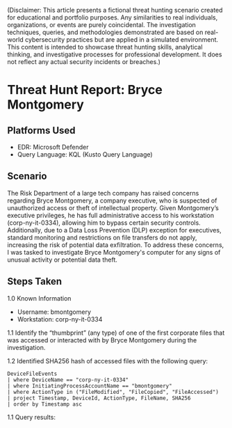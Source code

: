 (Disclaimer: This article presents a fictional threat hunting scenario created for educational and portfolio purposes. Any similarities to real individuals, organizations, or events are purely coincidental. The investigation techniques, queries, and methodologies demonstrated are based on real-world cybersecurity practices but are applied in a simulated environment. This content is intended to showcase threat hunting skills, analytical thinking, and investigative processes for professional development. It does not reflect any actual security incidents or breaches.)

# Threat Hunt Report: Bryce Montgomery
## Platforms Used
- EDR: Microsoft Defender
- Query Language: KQL (Kusto Query Language)
## Scenario
The Risk Department of a large tech company has raised concerns regarding Bryce Montgomery, a company executive, who is suspected of unauthorized access or theft of intellectual property. Given Montgomery’s executive privileges, he has full administrative access to his workstation (corp-ny-it-0334), allowing him to bypass certain security controls. Additionally, due to a Data Loss Prevention (DLP) exception for executives, standard monitoring and restrictions on file transfers do not apply, increasing the risk of potential data exfiltration.
To address these concerns, I was tasked to investigate Bryce Montgomery's computer for any signs of unusual activity or potential data theft.
## Steps Taken
1.0 Known Information
- Username: bmontgomery
- Workstation: corp-ny-it-0334

1.1 Identify the “thumbprint” (any type) of one of the first corporate files that was accessed or interacted with by Bryce Montgomery during the investigation.

1.2 Identified SHA256 hash of accessed files with the following query:
```kql
DeviceFileEvents
| where DeviceName == "corp-ny-it-0334" 
| where InitiatingProcessAccountName == "bmontgomery"
| where ActionType in ("FileModified", "FileCopied", "FileAccessed")
| project Timestamp, DeviceId, ActionType, FileName, SHA256  
| order by Timestamp asc
```
1.1 Query results:

